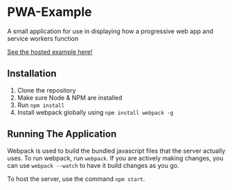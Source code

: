 # PWA-Example
A small application for use in displaying how a progressive web app and service workers function

[See the hosted example here!](https://rosenbecker-pwa-example.herokuapp.com)

## Installation
1. Clone the repository
2. Make sure Node & NPM are installed
3. Run `npm install`
4. Install webpack globally using `npm install webpack -g`

## Running The Application
Webpack is used to build the bundled javascript files that the server actually uses. To run webpack, run `webpack`. If you are actively making changes, you can use `webpack --watch` to have it build changes as you go.

To host the server, use the command `npm start`.
